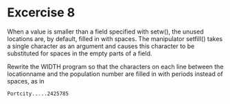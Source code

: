 # Excercise 8
When a value is smaller than a field specified with setw(), the unused locations are, by default, filled in with spaces. The manipulator setfill() takes a single character as an argument and causes this character to be substituted for spaces in the empty parts of a field. 

Rewrite the WIDTH program so that the characters on each line between the locationname and the population number are filled in with periods instead of spaces, as in

	Portcity.....2425785
